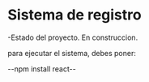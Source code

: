 <h1>Sistema de registro </h1>

-Estado del proyecto. En construccion.

para ejecutar el sistema, debes poner:

--npm install react--
